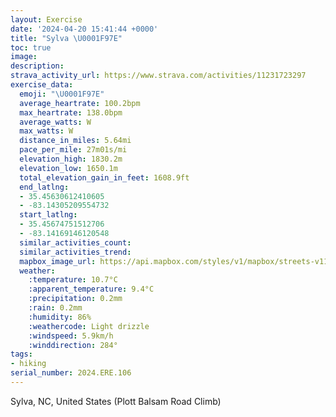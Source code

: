 ```yaml
---
layout: Exercise
date: '2024-04-20 15:41:44 +0000'
title: "Sylva \U0001F97E"
toc: true
image:
description:
strava_activity_url: https://www.strava.com/activities/11231723297
exercise_data:
  emoji: "\U0001F97E"
  average_heartrate: 100.2bpm
  max_heartrate: 138.0bpm
  average_watts: W
  max_watts: W
  distance_in_miles: 5.64mi
  pace_per_mile: 27m01s/mi
  elevation_high: 1830.2m
  elevation_low: 1650.1m
  total_elevation_gain_in_feet: 1608.9ft
  end_latlng:
  - 35.45630612410605
  - -83.14305209554732
  start_latlng:
  - 35.45674751512706
  - -83.14169146120548
  similar_activities_count:
  similar_activities_trend:
  mapbox_image_url: https://api.mapbox.com/styles/v1/mapbox/streets-v11/static/path-5+787af2-1.0(e%60lwEbzmzNABAA%5Dn%40%60%40Vp%40HjBf%40%5EZHXAh%40Jh%40JpANTh%40ZVb%40dA%60AJf%40Dr%40Lb%40JNXP%60%40tAXp%40%60%40b%40tAvBP%5CV%5C%7C%40%5Ex%40L%60%40VRTACFLf%40l%40Hl%40JDPAJFPb%40AFGH%40F%5Ch%40ZPXINDDFFN%40NCFCBCLTFFPJL%3FFEJPb%40MNUL%3FTBNCBFAh%40%5EBDBVZNd%40v%40H%60%40Nb%40%3Ff%40DFRJDL%40TPhAAAV%60BH%5CNTJZ%5CbBBNEj%40Ld%40D%60%40%3F%7CAJj%40BX%3F%5EGLF%40FHt%40dBh%40v%40Vv%40NZNT%5Cx%40HH%5CR%5Ej%40v%40%60ABHB%60%40L%5EPZXVJLZv%40Vt%40H%5EHdALbAOl%40%3FHFRAHONGRKh%40c%40vCKX%5Dn%40OPOFIPIG%40GC%3F%40ACCN%5E%40LAPUj%40%5Bf%40MTAPFb%40CREJ%5DZw%40%60%40o%40n%40c%40TAVFPDlAHRPNRt%40Fj%40EV%3FA%3FB%40ADDFTHpBNfAL%60%40EvABb%40J%5C%3FBB%40MB%3FDD%5ELAK%40HAKABf%40CJ%3FJGHB%3FCNVZBF%40NEf%40Rt%40NJ%40PCDZRFN%40LEZAf%40FL%40VJf%40V%7C%40Jz%40n%40nD%40b%40LRLr%40Rn%40%40HEN%40LFJr%40j%40J%5CTVXh%40%5ENVd%40~%40pAVJ%60%40X%5BSB%40GRBUD%40YMf%40TZb%40j%40LBBDPHH%60%40RXAKBM%3Fe%40UIKEOg%40Ka%40g%40m%40%5B%40%3FKKe%40m%40i%40%7B%40IGOAEEWi%40Y%5BEUEIu%40m%40EUDM%3FIUo%40Os%40KUCc%40Qi%40Ei%40e%40_D_%40wAC%5BGMHcAAQKO_%40SOO%40MHQ%3FKUWBy%40CGWUCGLe%40AWA%3F%40AEq%40%3FKDE%40IGIEc%40FyACO%40%3FMUGYIaAG%7BACSGO%40QAWWgAEKOOEM%3Fq%40CSK_%40%40QzAmAz%40g%40TYDWIa%40%40Oj%40%7B%40Rg%40BQCa%40%40KTKHIh%40aAv%40sEFQLM%40MEO%3FMNm%40I%5DGy%40%40C%3FBGm%40S%7B%40%3F%3Fk%40sAKMYWUe%40ISA%5DEOU%5D_%40a%40%5Dg%40a%40WGI%5Dy%40U_%40c%40kAg%40q%40Yw%40a%40u%40COA%7D%40Ks%40AkAA%5DQy%40Dk%40EYWiAm%40sBa%40_D%40B%3FBK%5DYQ%3Fi%40YeAc%40w%40%5DOASEIc%40YGKCO%40UDB%3FITO%40CSc%40AM%40IGQUIAKB%3F%40WCQIIQGMFOCWY%40CYa%40%5BaAUAGc%40IQg%40w%40%40%40%5Da%40MGYEuBw%40o%40kAUYc%40s%40e%40k%40OYO%5D_%40uAYQKMMc%40I_AOq%40EGk%40WB%3FOKWe%40c%40SMOOg%40Es%40),pin-s-s+e5b22e(-83.1429,35.45619),pin-s-f+89ae00(-83.14422999999998,35.45514999999995)/auto/800x800?access_token=pk.eyJ1Ijoiam9zaGJlY2ttYW4iLCJhIjoiY205eWR2aDd1MWZ6djJrbXc4a3M0bWZleiJ9.XiG9OWkNcZk2QzjJbxLB4A
  weather:
    :temperature: 10.7°C
    :apparent_temperature: 9.4°C
    :precipitation: 0.2mm
    :rain: 0.2mm
    :humidity: 86%
    :weathercode: Light drizzle
    :windspeed: 5.9km/h
    :winddirection: 284°
tags:
- hiking
serial_number: 2024.ERE.106
---
```

Sylva, NC, United States (Plott Balsam Road Climb)
